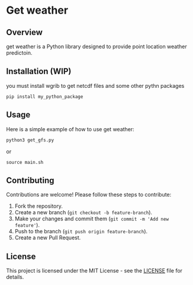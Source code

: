 # Get weather

## Overview
get weather is a Python library designed to provide point location weather predictoin.

## Installation (WIP)
you must install wgrib to get netcdf files and some other pythn packages 

```
pip install my_python_package
```

## Usage
Here is a simple example of how to use get weather:

```python
python3 get_gfs.py
```

or 

```shell
source main.sh
```

## Contributing
Contributions are welcome! Please follow these steps to contribute:

1. Fork the repository.
2. Create a new branch (`git checkout -b feature-branch`).
3. Make your changes and commit them (`git commit -m 'Add new feature'`).
4. Push to the branch (`git push origin feature-branch`).
5. Create a new Pull Request.

## License
This project is licensed under the MIT License - see the [LICENSE](LICENSE) file for details.
